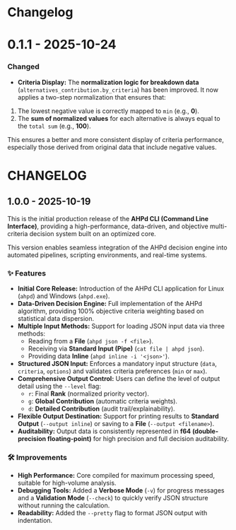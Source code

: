 # Changelog

# 0.1.1 - 2025-10-24

### Changed

* **Criteria Display:** The **normalization logic for breakdown data** (`alternatives_contribution.by_criteria`) has been improved. It now applies a two-step normalization that ensures that:
1. The lowest negative value is correctly mapped to `min` (e.g., **0**).
2. The **sum of normalized values** for each alternative is always equal to the `total sum` (e.g., **100**).

This ensures a better and more consistent display of criteria performance, especially those derived from original data that include negative values.


# CHANGELOG

## 1.0.0 - 2025-10-19

This is the initial production release of the **AHPd CLI (Command Line Interface)**, providing a high-performance, data-driven, and objective multi-criteria decision system built on an optimized core.

This version enables seamless integration of the AHPd decision engine into automated pipelines, scripting environments, and real-time systems.

### ✨ Features

* **Initial Core Release:** Introduction of the AHPd CLI application for Linux (`ahpd`) and Windows (`ahpd.exe`).
* **Data-Driven Decision Engine:** Full implementation of the AHPd algorithm, providing $100\%$ objective criteria weighting based on statistical data dispersion.
* **Multiple Input Methods:** Support for loading JSON input data via three methods:
    * Reading from a **File** (`ahpd json -f <file>`).
    * Receiving via **Standard Input (Pipe)** (`cat file | ahpd json`).
    * Providing data **Inline** (`ahpd inline -i '<json>'`).
* **Structured JSON Input:** Enforces a mandatory input structure (`data`, `criteria`, `options`) and validates criteria preferences (`min` or `max`).
* **Comprehensive Output Control:** Users can define the level of output detail using the `--level` flag:
    * `r`: Final **Rank** (normalized priority vector).
    * `g`: **Global Contribution** (automatic criteria weights).
    * `d`: **Detailed Contribution** (audit trail/explainability).
* **Flexible Output Destination:** Support for printing results to **Standard Output** (`--output inline`) or saving to a **File** (`--output <filename>`).
* **Auditability:** Output data is consistently represented in **f64 (double-precision floating-point)** for high precision and full decision auditability.

### 🛠️ Improvements

* **High Performance:** Core compiled for maximum processing speed, suitable for high-volume analysis.
* **Debugging Tools:** Added a **Verbose Mode** (`-v`) for progress messages and a **Validation Mode** (`--check`) to quickly verify JSON structure without running the calculation.
* **Readability:** Added the `--pretty` flag to format JSON output with indentation.